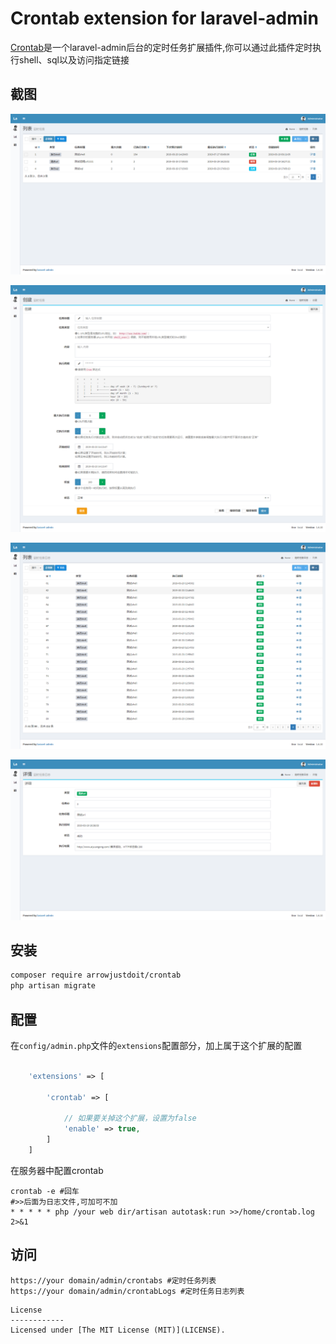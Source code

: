 Crontab extension for laravel-admin
======

[Crontab](https://github.com/ArrowJustDoIt/Crontab)是一个laravel-admin后台的定时任务扩展插件,你可以通过此插件定时执行shell、sql以及访问指定链接

## 截图
![crontab列表](https://raw.githubusercontent.com/ArrowJustDoIt/crontab/master/crontab_list.png)

![crontab创建](https://raw.githubusercontent.com/ArrowJustDoIt/crontab/master/crontab_create.png)

![crontablog列表](https://raw.githubusercontent.com/ArrowJustDoIt/crontab/master/crontab_log_list.png)

![crontablog详情](https://raw.githubusercontent.com/ArrowJustDoIt/crontab/master/crontab_log_detail.png)
## 安装

```bash
composer require arrowjustdoit/crontab
php artisan migrate
```

## 配置

在`config/admin.php`文件的`extensions`配置部分，加上属于这个扩展的配置
```php

    'extensions' => [

        'crontab' => [
        
            // 如果要关掉这个扩展，设置为false
            'enable' => true,
        ]
    ]

```

在服务器中配置crontab

```
crontab -e #回车
#>>后面为日志文件,可加可不加
* * * * * php /your web dir/artisan autotask:run >>/home/crontab.log 2>&1 
```

## 访问

```
https://your domain/admin/crontabs #定时任务列表
https://your domain/admin/crontabLogs #定时任务日志列表
```

``````
License
------------
Licensed under [The MIT License (MIT)](LICENSE).